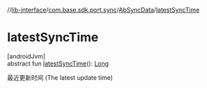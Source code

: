 //[lib-interface](../../../index.md)/[com.base.sdk.port.sync](../index.md)/[AbSyncData](index.md)/[latestSyncTime](latest-sync-time.md)

# latestSyncTime

[androidJvm]\
abstract fun [latestSyncTime](latest-sync-time.md)(): [Long](https://kotlinlang.org/api/latest/jvm/stdlib/kotlin/-long/index.html)

最近更新时间 (The latest update time)
